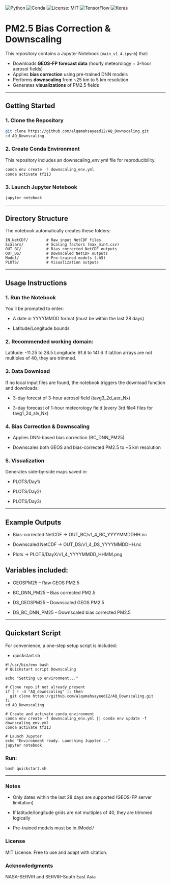 ![Python](https://img.shields.io/badge/python-3.11-blue.svg)
![Conda](https://img.shields.io/badge/conda-environment-green.svg)
![License: MIT](https://img.shields.io/badge/License-MIT-yellow.svg)
![TensorFlow](https://img.shields.io/badge/TensorFlow-2.x-orange.svg)
![Keras](https://img.shields.io/badge/Keras-3.x-red.svg)

# PM2.5 Bias Correction & Downscaling

This repository contains a Jupyter Notebook (`main_v1_4.ipynb`) that:
- Downloads **GEOS-FP forecast data** (hourly meteorology + 3-hour aerosol fields)
- Applies **bias correction** using pre-trained DNN models
- Performs **downscaling** from ~25 km to 5 km resolution
- Generates **visualizations** of PM2.5 fields

---

## Getting Started

### 1. Clone the Repository
```` bash 
git clone https://github.com/alqamahsayeed12/AQ_Downscaling.git
cd AQ_Downscaling
````

### 2. Create Conda Environment

This repository includes an downscaling_env.yml file for reproducibility.

```` bash 
conda env create -f downscaling_env.yml
conda activate tf213

````
### 3. Launch Jupyter Notebook
```` bash
jupyter notebook
````
---

## Directory Structure

The notebook automatically creates these folders:
````
IN_NetCDF/        # Raw input NetCDF files
Scalars/          # Scaling factors (max_min4.csv)
OUT_BC/           # Bias corrected NetCDF outputs
OUT_DS/           # Downscaled NetCDF outputs
Model/            # Pre-trained models (.h5)
PLOTS/            # Visualization outputs
````
---

## Usage Instructions

### 1. Run the Notebook
You’ll be prompted to enter:

- A date in YYYYMMDD format (must be within the last 28 days)

- Latitude/Longitude bounds

### 2. Recommended working domain:

Latitude: -11.25 to 28.5
Longitude: 91.8 to 141.6
If lat/lon arrays are not multiples of 40, they are trimmed.

### 3. Data Download
If no local input files are found, the notebook triggers the download function and downloads:

- 3-day forecst of 3-hour aerosol field (tavg3_2d_aer_Nx)

- 3-day forecast of 1-hour meteorology field (every 3rd file4 files for tavg1_2d_slv_Nx)

### 4. Bias Correction & Downscaling

- Applies DNN-based bias correction (BC_DNN_PM25)

- Downscales both GEOS and bias-corrected PM2.5 to ~5 km resolution

### 5. Visualization

Generates side-by-side maps saved in:

  - PLOTS/Day1/

  - PLOTS/Day2/

  - PLOTS/Day3/

---
## Example Outputs

  - Bias-corrected NetCDF → OUT_BC/v1_4_BC_YYYYMMDDHH.nc

  - Downscaled NetCDF → OUT_DS/v1_4_DS_YYYYMMDDHH.nc

  - Plots → PLOTS/DayX/v1_4_YYYYMMDD_HHMM.png

## Variables included:

  - GEOSPM25 – Raw GEOS PM2.5

  - BC_DNN_PM25 – Bias corrected PM2.5

  - DS_GEOSPM25 – Downscaled GEOS PM2.5

  - DS_BC_DNN_PM25 – Downscaled bias corrected PM2.5


---
## Quickstart Script

For convenience, a one-step setup script is included:
  - quickstart.sh

```
#!/usr/bin/env bash
# Quickstart script Downscaling

echo "Setting up environment..."

# Clone repo if not already present
if [ ! -d "AQ_downscaling" ]; then
  git clone https://github.com/alqamahsayeed12/AQ_Downscaling.git
fi
cd AQ_Downscaling

# Create and activate conda environment
conda env create -f downscaling_env.yml || conda env update -f downscaling_env.yml
conda activate tf213

# Launch Jupyter
echo "Environment ready. Launching Jupyter..."
jupyter notebook

```

### Run:

```
bash quickstart.sh
```
---
### Notes

- Only dates within the last 28 days are supported (GEOS-FP server limitation)

- If latitude/longitude grids are not multiples of 40, they are trimmed logically

- Pre-trained models must be in /Model/

### License

MIT License. Free to use and adapt with citation.

### Acknowledgments

NASA-SERVIR and SERVIR-South East Asia



